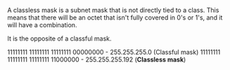 A classless mask is a subnet mask that is not directly tied to a class. This means that there will be an octet that isn't fully covered in 0's or 1's, and it will have a combination.

It is the opposite of a classful mask.

11111111 11111111 11111111 00000000 - 255.255.255.0 (Classful mask)
11111111 11111111 11111111 11000000 - 255.255.255.192 (**Classless mask**)